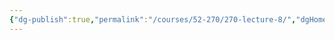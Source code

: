 ```yaml
---
{"dg-publish":true,"permalink":"/courses/52-270/270-lecture-8/","dgHomeLink":true,"dgPassFrontmatter":false,"dgShowBacklinks":true,"dgShowLocalGraph":true,"dgShowInlineTitle":false}
---
```

